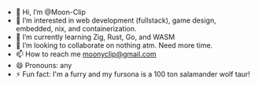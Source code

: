 - 👋 Hi, I’m @Moon-Clip
- 👀 I’m interested in web development (fullstack), game design, embedded, nix, and containerization.
- 🌱 I’m currently learning Zig, Rust, Go, and WASM
- 💞️ I’m looking to collaborate on nothing atm. Need more time.
- 📫 How to reach me moonyclip@gmail.com
- 😄 Pronouns: any
- ⚡ Fun fact: I'm a furry and my fursona is a 100 ton salamander wolf taur!

<!---
Moon-Clip/Moon-Clip is a ✨ special ✨ repository because its `README.md` (this file) appears on your GitHub profile.
You can click the Preview link to take a look at your changes.
--->

